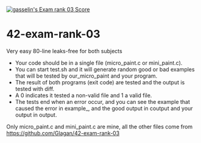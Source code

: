 [![gasselin's Exam rank 03 Score](https://badge42.herokuapp.com/api/project/gasselin/Exam%20Rank%2003)](https://github.com/JaeSeoKim/badge42)

# 42-exam-rank-03
Very easy 80-line leaks-free for both subjects

- Your code should be in a single file (micro_paint.c or mini_paint.c).
- You can start test.sh and it will generate random good or bad examples that will be tested by our_micro_paint and your program.
- The result of both programs (exit code) are tested and the output is tested with diff.
- A 0 indicates it tested a non-valid file and 1 a valid file.
- The tests end when an error occur, and you can see the example that caused the error in example_, and the good output in coutput and your output in output.

Only micro_paint.c and mini_paint.c are mine, all the other files come from https://github.com/Glagan/42-exam-rank-03
